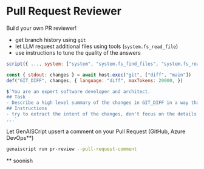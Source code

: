 # Pull Request Reviewer

Build your own PR reviewer!

- get branch history using `git`
- let LLM request additional files using tools (`system.fs_read_file`)
- use instructions to tune the quality of the answers

```js
script({ ..., system: ["system", "system.fs_find_files", "system.fs_read_file"],})

const { stdout: changes } = await host.exec("git", ["diff", "main"])
def("GIT_DIFF", changes, { language: "diff", maxTokens: 20000, })

$`You are an expert software developer and architect.
## Task
- Describe a high level summary of the changes in GIT_DIFF in a way that a software engineer will understand.
## Instructions
- try to extract the intent of the changes, don't focus on the details
...`
```

Let GenAISCript upsert a comment on your Pull Request (GitHub, Azure DevOps**)

```sh
genaiscript run pr-review --pull-request-comment
```

** soonish
